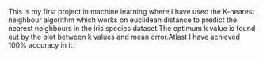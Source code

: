 This is my first project in machine learning where I have used the K-nearest neighbour algorithm which works on euclidean distance to predict the nearest neighbours in the iris species dataset.The optimum k value is found out by the plot between k values and mean error.Atlast I have achieved 100% accuracy in it.
